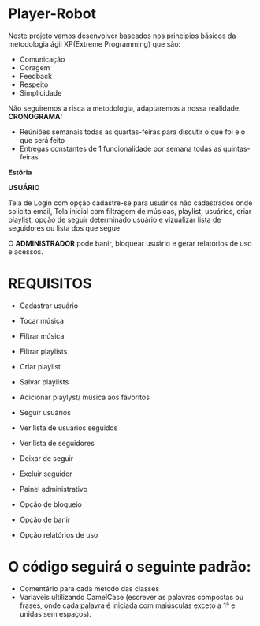 # Player-Robot
  Neste projeto vamos desenvolver baseados nos principios básicos da metodologia ágil XP(Extreme Programming) que são:
  
  - Comunicação
  - Coragem
  - Feedback
  - Respeito
  - Simplicidade
  
  Não seguiremos a risca a metodologia, adaptaremos a nossa realidade.
  **CRONOGRAMA:**
  - Reúniões semanais todas as quartas-feiras para discutir o que foi e o que será feito
  - Entregas constantes de 1 funcionalidade por semana todas as quintas-feiras

**Estória**

**USUÁRIO**

  Tela de Login com opção cadastre-se para usuários não cadastrados onde solicita email,
  Tela inicial com filtragem de músicas, playlist, usuários, criar playlist, opção de seguir determinado 
  usuário e vizualizar lista de seguidores ou lista dos que segue

  O **ADMINISTRADOR** pode banir, bloquear usuário e gerar relatórios de uso e acessos.

# REQUISITOS

  - Cadastrar usuário
  - Tocar música
  - Filtrar música
  - Filtrar playlists
  - Criar playlist
  - Salvar playlists
  - Adicionar playlyst/ música aos favoritos
  - Seguir usuários
  - Ver lista de usuários seguidos
  - Ver lista de seguidores
  - Deixar de seguir
  - Excluir seguidor
  
  - Painel administrativo
  - Opção de bloqueio
  - Opção de banir
  - Opção relatórios de uso

# O código seguirá o seguinte padrão:
  - Comentário para cada metodo das classes
  - Variaveis ultilizando CamelCase (escrever as palavras compostas ou frases, onde cada palavra é iniciada com maiúsculas exceto a 1ª e unidas sem espaços).
